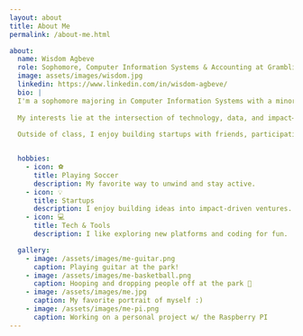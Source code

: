 ```yaml
---
layout: about
title: About Me
permalink: /about-me.html

about:
  name: Wisdom Agbeve
  role: Sophomore, Computer Information Systems & Accounting at Grambling State University
  image: assets/images/wisdom.jpg
  linkedin: https://www.linkedin.com/in/wisdom-agbeve/
  bio: |
  I'm a sophomore majoring in Computer Information Systems with a minor in Accounting at Grambling State University. I expect to graduate in 2028.
  
  My interests lie at the intersection of technology, data, and impact—exploring how digital tools, from software platforms to smart systems, can address real-world challenges like food insecurity and financial inclusion.
  
  Outside of class, I enjoy building startups with friends, participating in pitch competitions, and helping others grow through mentorship and collaborative learning. I’m also passionate about using data and tech to make meaningful change in underserved communities.


  hobbies:
    - icon: ⚽
      title: Playing Soccer
      description: My favorite way to unwind and stay active.
    - icon: 💡
      title: Startups
      description: I enjoy building ideas into impact-driven ventures.
    - icon: 💻
      title: Tech & Tools
      description: I like exploring new platforms and coding for fun.

  gallery:
    - image: /assets/images/me-guitar.png
      caption: Playing guitar at the park!
    - image: /assets/images/me-basketball.png
      caption: Hooping and dropping people off at the park 🏀
    - image: /assets/images/me.jpg
      caption: My favorite portrait of myself :)
    - image: /assets/images/me-pi.png
      caption: Working on a personal project w/ the Raspberry PI
---
```

